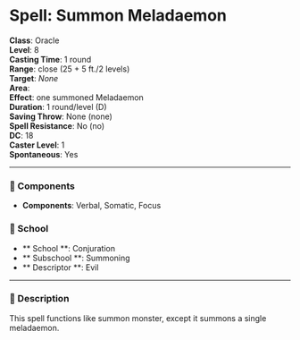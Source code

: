 
# Spell: Summon Meladaemon
**Class**: Oracle  
**Level**: 8  
**Casting Time**: 1 round  
**Range**: close (25 + 5 ft./2 levels)  
**Target**: _None_  
**Area**:   
**Effect**: one summoned Meladaemon  
**Duration**: 1 round/level (D)  
**Saving Throw**: None (none)  
**Spell Resistance**: No (no)  
**DC**: 18  
**Caster Level**: 1  
**Spontaneous**: Yes

---

### 🔮 Components
- **Components**: Verbal, Somatic, Focus

### 🏫 School
- ** School **: Conjuration
- ** Subschool **: Summoning
- ** Descriptor **: Evil
---

### 📜 Description
This spell functions like summon monster, except it summons a single meladaemon.
